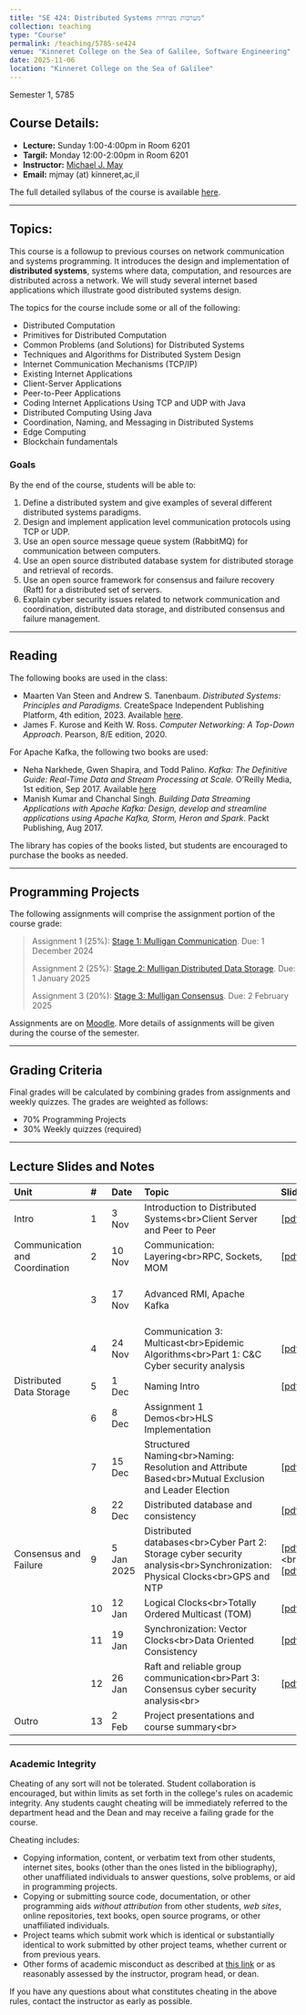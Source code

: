 ```yaml
---
title: "SE 424: Distributed Systems מערכות מבוזרות"
collection: teaching
type: "Course"
permalink: /teaching/5785-se424
venue: "Kinneret College on the Sea of Galilee, Software Engineering"
date: 2025-11-06
location: "Kinneret College on the Sea of Galilee"
---
```


Semester 1, 5785

## Course Details:

  * **Lecture:** Sunday 1:00-4:00pm in Room 6201
  * **Targil:** Monday 12:00-2:00pm in Room 6201
  * **Instructor:** [Michael J. May](https://www2.kinneret.ac.il/mjmay/)
  * **Email:** mjmay (at) kinneret,ac,il

The full detailed syllabus of the course is available [here](https://www.google.com/search?q=Syllabuses/DS-Fall-5785-Syllabus.pdf).

-----

## Topics:

This course is a followup to previous courses on network communication and systems programming. It introduces the design and implementation of **distributed systems**, systems where data, computation, and resources are distributed across a network. We will study several internet based applications which illustrate good distributed systems design.

The topics for the course include some or all of the following:

  * Distributed Computation
  * Primitives for Distributed Computation
  * Common Problems (and Solutions) for Distributed Systems
  * Techniques and Algorithms for Distributed System Design
  * Internet Communication Mechanisms (TCP/IP)
  * Existing Internet Applications
  * Client-Server Applications
  * Peer-to-Peer Applications
  * Coding Internet Applications Using TCP and UDP with Java
  * Distributed Computing Using Java
  * Coordination, Naming, and Messaging in Distributed Systems
  * Edge Computing
  * Blockchain fundamentals

### Goals

By the end of the course, students will be able to:

1.  Define a distributed system and give examples of several different distributed systems paradigms.
2.  Design and implement application level communication protocols using TCP or UDP.
3.  Use an open source message queue system (RabbitMQ) for communication between computers.
4.  Use an open source distributed database system for distributed storage and retrieval of records.
5.  Use an open source framework for consensus and failure recovery (Raft) for a distributed set of servers.
6.  Explain cyber security issues related to network communication and coordination, distributed data storage, and distributed consensus and failure management.

-----

## Reading

The following books are used in the class:

  * Maarten Van Steen and Andrew S. Tanenbaum. *Distributed Systems: Principles and Paradigms.* CreateSpace Independent Publishing Platform, 4th edition, 2023. Available [here](https://www.distributed-systems.net/index.php/books/ds4/).
  * James F. Kurose and Keith W. Ross. *Computer Networking: A Top-Down Approach*. Pearson, 8/E edition, 2020.

For Apache Kafka, the following two books are used:

  * Neha Narkhede, Gwen Shapira, and Todd Palino. *Kafka: The Definitive Guide: Real-Time Data and Stream Processing at Scale.* O’Reilly Media, 1st edition, Sep 2017. Available [here](https://www.confluent.io/wp-content/uploads/confluent-kafka-definitive-guide-complete.pdf)
  * Manish Kumar and Chanchal Singh. *Building Data Streaming Applications with Apache Kafka: Design, develop and streamline applications using Apache Kafka, Storm, Heron and Spark*. Packt Publishing, Aug 2017.

The library has copies of the books listed, but students are encouraged to purchase the books as needed.

-----

## Programming Projects

The following assignments will comprise the assignment portion of the course grade:

> Assignment 1 (25%): [Stage 1: Mulligan Communication](https://www.google.com/search?q=se424/424-Assignment1-Parking-Design.pdf). Due: 1 December 2024
>
> Assignment 2 (25%): [Stage 2: Mulligan Distributed Data Storage](https://www.google.com/search?q=se424/424-Assignment2-Distributed-Data.pdf). Due: 1 January 2025
>
> Assignment 3 (20%): [Stage 3: Mulligan Consensus](https://www.google.com/search?q=se424/424-Assignment3-Parking-Distributed.pdf). Due: 2 February 2025

Assignments are on [Moodle](https://moodle85.kinneret.ac.il). More details of assignments will be given during the course of the semester.

-----

## Grading Criteria

Final grades will be calculated by combining grades from assignments and weekly quizzes. The grades are weighted as follows:

  * 70% Programming Projects
  * 30% Weekly quizzes (required)

-----

## Lecture Slides and Notes

| Unit | \# | Date | Topic | Slides | Recitation |
| :--- | :--- | :--- | :--- | :--- | :--- |
| Intro | 1 | 3 Nov | Introduction to Distributed Systems\<br\>Client Server and Peer to Peer | [[pdf]](https://www.google.com/search?q=se424/424-Lecture-1-IntroDistributed.pdf) | [[Sentence Server]](https://www.google.com/search?q=se424/424-Recitation1-SentenceServer.pdf) |
| Communication and Coordination | 2 | 10 Nov | Communication: Layering\<br\>RPC, Sockets, MOM | [[pdf]](https://www.google.com/search?q=se424/424-Lecture-2-Communication-RPC-MOM.pdf) | [[Grade Server]](https://www.google.com/search?q=se424/424-Recitation2-GradeServer.pdf) |
| | 3 | 17 Nov | Advanced RMI, Apache Kafka | | [[RMI]](https://www.google.com/search?q=se424/424-Recitation3-RMI.pdf) [[Bank]](https://www.google.com/search?q=se424/424-Recitation3b-RMI-Banking.pdf)\<br\>[[Kafka]](https://www.google.com/search?q=se424/424-Recitation3c-Kafka.pdf) |
| | 4 | 24 Nov | Communication 3: Multicast\<br\>Epidemic Algorithms\<br\>Part 1: C\&C Cyber security analysis | [[pdf]](https://www.google.com/search?q=se424/424-Lecture-4-ALMEpidemics.pdf) | [[Epidemic]](https://www.google.com/search?q=se424/424-Recitation4-Epidemic.pdf) |
| Distributed Data Storage | 5 | 1 Dec | Naming Intro | [[pdf]](https://www.google.com/search?q=se424/424-Lecture-5-NamingFlatHLS.pdf) | |
| | 6 | 8 Dec | Assignment 1 Demos\<br\>HLS Implementation | | [[HLS]](https://www.google.com/search?q=se424/424-Recitation6-HLS-Build-it.pdf) |
| | 7 | 15 Dec | Structured Naming\<br\>Naming: Resolution and Attribute Based\<br\>Mutual Exclusion and Leader Election | [[pdf]](https://www.google.com/search?q=se424/424-Lecture-7-StructuredAttributeMutex.pdf) | [[DNS]](https://www.google.com/search?q=se424/424-Recitation7-DNS.pdf) |
| | 8 | 22 Dec | Distributed database and consistency | [[pdf]](https://www.google.com/search?q=se424/424-Lecture-8-Elections-Distributed-Databases-Consistency.pdf) | [[Mutex]](https://www.google.com/search?q=se424/424-Recitation8-Mutual-Exclusion.pdf) |
| Consensus and Failure | 9 | 5 Jan 2025 | Distributed databases\<br\>Cyber Part 2: Storage cyber security analysis\<br\>Synchronization: Physical Clocks\<br\>GPS and NTP | [[pdf]](https://www.google.com/search?q=se424/424-Lecture-9a-Distributed-Databases-Consistency-Cyber2.pdf)\<br\>[[pdf]](https://www.google.com/search?q=se424/424-Lecture-9b-PhysicalLogicalClocks.pdf) | |
| | 10 | 12 Jan | Logical Clocks\<br\>Totally Ordered Multicast (TOM) | [[pdf]](https://www.google.com/search?q=se424/424-Lecture-10-TomVectorClocks.pdf) | [[NTP]](https://www.google.com/search?q=se424/424-Recitation10-NTP.pdf) |
| | 11 | 19 Jan | Synchronization: Vector Clocks\<br\>Data Oriented Consistency | [[pdf]](https://www.google.com/search?q=se424/424-Lecture-11-ComConsistency.pdf) | [[TOM]](https://www.google.com/search?q=se424/424-Recitation11-Tom.pdf) |
| | 12 | 26 Jan | Raft and reliable group communication\<br\>Part 3: Consensus cyber security analysis\<br\> | [[pdf]](https://www.google.com/search?q=se424/424-Lecture-12-FaultToleranceRaft-Cyber3.pdf) | [[COM]](https://www.google.com/search?q=se424/424-Recitation12-Com.pdf) |
| Outro | 13 | 2 Feb | Project presentations and course summary\<br\> | | |

-----

### Academic Integrity

Cheating of any sort will not be tolerated. Student collaboration is encouraged, but within limits as set forth in the college's rules on academic integrity. Any students caught cheating will be immediately referred to the department head and the Dean and may receive a failing grade for the course.

Cheating includes:

  * Copying information, content, or verbatim text from other students, internet sites, books (other than the ones listed in the bibliography), other unaffiliated individuals to answer questions, solve problems, or aid in programming projects.
  * Copying or submitting source code, documentation, or other programming aids *without attribution* from other students, *web sites*, online repositories, text books, open source programs, or other unaffiliated individuals.
  * Project teams which submit work which is identical or substantially identical to work submitted by other project teams, whether current or from previous years.
  * Other forms of academic misconduct as described at [this link](https://catalog.upenn.edu/pennbook/code-of-academic-integrity/) or as reasonably assessed by the instructor, program head, or dean.

If you have any questions about what constitutes cheating in the above rules, contact the instructor as early as possible.